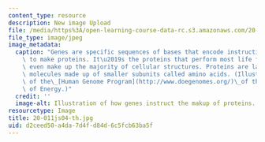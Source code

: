 ```yaml
---
content_type: resource
description: New image Upload
file: /media/https%3A/open-learning-course-data-rc.s3.amazonaws.com/20-011j-statistical-thermodynamics-of-biomolecular-systems-be-011j-spring-2004/d2ceed50a4da7d4fd84d6c5fcb63ba5f_20-011js04-th.jpg
file_type: image/jpeg
image_metadata:
  caption: "Genes are specific sequences of bases that encode instructions on how\
    \ to make proteins. It\u2019s the proteins that perform most life functions and\
    \ even make up the majority of cellular structures. Proteins are large, complex\
    \ molecules made up of smaller subunits called amino acids. (Illustration courtesy\
    \ of the\_[Human Genome Program](http://www.doegenomes.org/)\_of the U.S. Department\
    \ of Energy.)"
  credit: ''
  image-alt: Illustration of how genes instruct the makup of proteins.
resourcetype: Image
title: 20-011js04-th.jpg
uid: d2ceed50-a4da-7d4f-d84d-6c5fcb63ba5f
---
```

